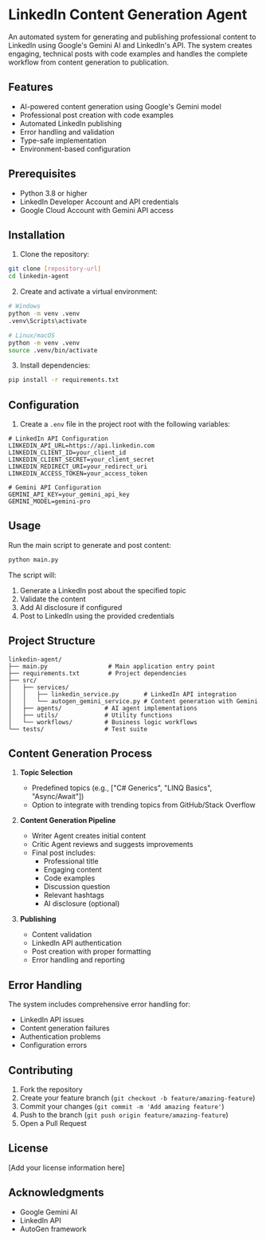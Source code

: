 # LinkedIn Content Generation Agent

An automated system for generating and publishing professional content to LinkedIn using Google's Gemini AI and LinkedIn's API. The system creates engaging, technical posts with code examples and handles the complete workflow from content generation to publication.

## Features

- AI-powered content generation using Google's Gemini model
- Professional post creation with code examples
- Automated LinkedIn publishing
- Error handling and validation
- Type-safe implementation
- Environment-based configuration

## Prerequisites

- Python 3.8 or higher
- LinkedIn Developer Account and API credentials
- Google Cloud Account with Gemini API access

## Installation

1. Clone the repository:
```bash
git clone [repository-url]
cd linkedin-agent
```

2. Create and activate a virtual environment:
```bash
# Windows
python -m venv .venv
.venv\Scripts\activate

# Linux/macOS
python -m venv .venv
source .venv/bin/activate
```

3. Install dependencies:
```bash
pip install -r requirements.txt
```

## Configuration

1. Create a `.env` file in the project root with the following variables:

```env
# LinkedIn API Configuration
LINKEDIN_API_URL=https://api.linkedin.com
LINKEDIN_CLIENT_ID=your_client_id
LINKEDIN_CLIENT_SECRET=your_client_secret
LINKEDIN_REDIRECT_URI=your_redirect_uri
LINKEDIN_ACCESS_TOKEN=your_access_token

# Gemini API Configuration
GEMINI_API_KEY=your_gemini_api_key
GEMINI_MODEL=gemini-pro
```

## Usage

Run the main script to generate and post content:

```bash
python main.py
```

The script will:
1. Generate a LinkedIn post about the specified topic
2. Validate the content
3. Add AI disclosure if configured
4. Post to LinkedIn using the provided credentials

## Project Structure

```
linkedin-agent/
├── main.py                 # Main application entry point
├── requirements.txt        # Project dependencies
├── src/
│   ├── services/
│   │   ├── linkedin_service.py       # LinkedIn API integration
│   │   └── autogen_gemini_service.py # Content generation with Gemini
│   ├── agents/            # AI agent implementations
│   ├── utils/             # Utility functions
│   └── workflows/         # Business logic workflows
└── tests/                 # Test suite
```

## Content Generation Process

1. **Topic Selection**
   - Predefined topics (e.g., ["C# Generics", "LINQ Basics", "Async/Await"])
   - Option to integrate with trending topics from GitHub/Stack Overflow

2. **Content Generation Pipeline**
   - Writer Agent creates initial content
   - Critic Agent reviews and suggests improvements
   - Final post includes:
     - Professional title
     - Engaging content
     - Code examples
     - Discussion question
     - Relevant hashtags
     - AI disclosure (optional)

3. **Publishing**
   - Content validation
   - LinkedIn API authentication
   - Post creation with proper formatting
   - Error handling and reporting

## Error Handling

The system includes comprehensive error handling for:
- LinkedIn API issues
- Content generation failures
- Authentication problems
- Configuration errors

## Contributing

1. Fork the repository
2. Create your feature branch (`git checkout -b feature/amazing-feature`)
3. Commit your changes (`git commit -m 'Add amazing feature'`)
4. Push to the branch (`git push origin feature/amazing-feature`)
5. Open a Pull Request

## License

[Add your license information here]

## Acknowledgments

- Google Gemini AI
- LinkedIn API
- AutoGen framework
